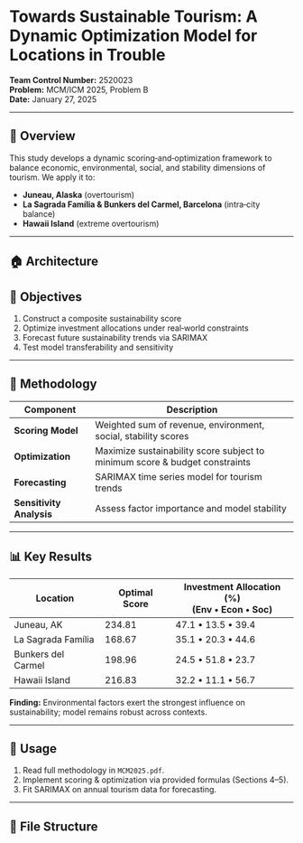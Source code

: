 # Towards Sustainable Tourism: A Dynamic Optimization Model for Locations in Trouble

**Team Control Number:** 2520023  
**Problem:** MCM/ICM 2025, Problem B  
**Date:** January 27, 2025  

---

## 📖 Overview

This study develops a dynamic scoring‑and‑optimization framework to balance economic, environmental, social, and stability dimensions of tourism. We apply it to:

- **Juneau, Alaska** (overtourism)  
- **La Sagrada Família & Bunkers del Carmel, Barcelona** (intra‑city balance)  
- **Hawaii Island** (extreme overtourism)  

---
## 🏠 Architecture


## 🎯 Objectives

1. Construct a composite sustainability score  
2. Optimize investment allocations under real‑world constraints  
3. Forecast future sustainability trends via SARIMAX  
4. Test model transferability and sensitivity  

---

## 🧮 Methodology

| Component | Description |
|-----------|-------------|
| **Scoring Model** | Weighted sum of revenue, environment, social, stability scores |
| **Optimization** | Maximize sustainability score subject to minimum score & budget constraints |
| **Forecasting** | SARIMAX time series model for tourism trends |
| **Sensitivity Analysis** | Assess factor importance and model stability |

---

## 📊 Key Results

| Location | Optimal Score | Investment Allocation (%)<br>(Env • Econ • Soc) |
|----------|---------------|---------------------------------------------|
| Juneau, AK | 234.81 | 47.1 • 13.5 • 39.4 |
| La Sagrada Família | 168.67 | 35.1 • 20.3 • 44.6 |
| Bunkers del Carmel | 198.96 | 24.5 • 51.8 • 23.7 |
| Hawaii Island | 216.83 | 32.2 • 11.1 • 56.7 |

**Finding:** Environmental factors exert the strongest influence on sustainability; model remains robust across contexts.  

---

## 🚀 Usage

1. Read full methodology in `MCM2025.pdf`.  
2. Implement scoring & optimization via provided formulas (Sections 4–5).  
3. Fit SARIMAX on annual tourism data for forecasting.  

---

## 📂 File Structure

